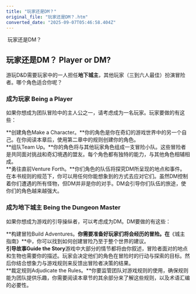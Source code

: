 ```yaml
---
title: "玩家还是DM？"
original_file: "玩家还是DM？.htm"
converted_date: "2025-09-07T05:46:58.404Z"
---
```


﻿ 玩家还是DM？  

## 玩家还是DM？ Player or DM?

游玩D&D需要玩家中的一人担任**地下城主**，其他玩家（三到六人最佳）扮演冒险者。哪个角色适合你呢？

### 成为玩家 Being a Player

如果你想成为团队冒险中的主人公之一，请考虑成为一名玩家。玩家要做的有这些：

**创建角色Make a Character。**你的角色是你在奇幻的游戏世界中的另一个自己。在你阅读本章后，使用第二章中的规则创建你的角色。  
**组队Team Up。**你的角色将与其他玩家角色组成一支冒险小队。这些冒险者是共同面对挑战和奇幻境遇的盟友。每个角色都有独特的能力，与其他角色相辅相成。  
**勇往直前Venture Forth。**你们角色的队伍将探究DM所呈现的地点和事件。在本书规则的规范下，你可以用任何你能想象到的方式去应对它们。虽然DM控制着你们遭遇的所有怪物，但DM并非是你的对手。DM会引导你们队伍的旅途，使你们的角色越来越强大。

### 成为地下城主 Being the Dungeon Master

如果你想成为游戏的引导操纵者，可以考虑成为DM。DM要做的有这些：

**构建冒险Build Adventures。**你需要准备好玩家们将会经历的冒险。在**《城主指南》**中，你可以找到如何创建冒险乃至于整个世界的建议。  
**引导故事Guide the Story**游戏中大部分的情节都将由你叙述，冒险者面对的地点和生物也需要你的描述。玩家会决定他们的角色在冒险时的行动与探索的目标。然后你结合想象力与游戏规则来反馈出冒险者决策的结果。  
**裁定规则Adjudicate the Rules。**你要监管团队对游戏规则的使用，确保规则能为团队提供乐趣，你需要阅读本章节的其余部分来了解这些规则，以及术语汇编的必要性。